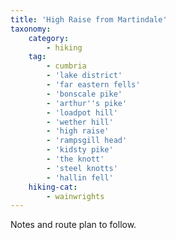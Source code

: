 ```yaml
---
title: 'High Raise from Martindale'
taxonomy:
    category:
        - hiking
    tag:
        - cumbria
        - 'lake district'
        - 'far eastern fells'
        - 'bonscale pike'
        - 'arthur''s pike'
        - 'loadpot hill'
        - 'wether hill'
        - 'high raise'
        - 'rampsgill head'
        - 'kidsty pike'
        - 'the knott'
        - 'steel knotts'
        - 'hallin fell'
    hiking-cat:
        - wainwrights
---
```


Notes and route plan to follow.
